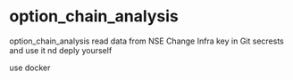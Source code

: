 # option_chain_analysis
option_chain_analysis read data from NSE 
Change  Infra key in Git secrests and use it 
nd deply yourself


use docker



